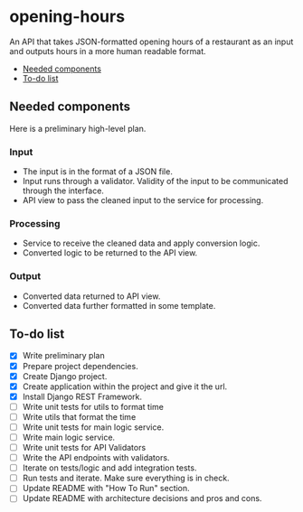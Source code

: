 # opening-hours
An API that takes JSON-formatted opening hours of a restaurant as an input and outputs hours in a more human readable format.

* [Needed components](#needed-components)
* [To-do list](#to-do-list)

## Needed components
Here is a preliminary high-level plan.

### Input
* The input is in the format of a JSON file.
* Input runs through a validator. Validity of the input to be communicated through the interface.
* API view to pass the cleaned input to the service for processing.

### Processing
* Service to receive the cleaned data and apply conversion logic.
* Converted logic to be returned to the API view.

### Output
* Converted data returned to API view.
* Converted data further formatted in some template. 
 

## To-do list

- [x] Write preliminary plan 
- [x] Prepare project dependencies.
- [x] Create Django project.
- [x] Create application within the project and give it the url.
- [x] Install Django REST Framework.
- [ ] Write unit tests for utils to format time
- [ ] Write utils that format the time
- [ ] Write unit tests for main logic service.
- [ ] Write main logic service.
- [ ] Write unit tests for API Validators
- [ ] Write the API endpoints with validators.
- [ ] Iterate on tests/logic and add integration tests.
- [ ] Run tests and iterate. Make sure everything is in check.
- [ ] Update README with "How To Run" section.
- [ ] Update README with architecture decisions and pros and cons.